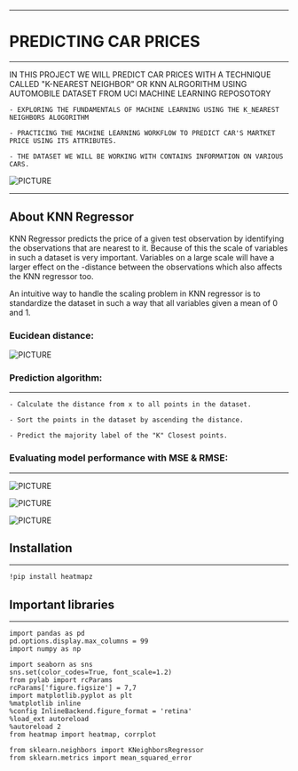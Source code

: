 ----
# PREDICTING CAR PRICES
----

IN THIS PROJECT WE WILL PREDICT CAR PRICES WITH A TECHNIQUE CALLED "K-NEAREST NEIGHBOR" OR KNN ALRGORITHM USING AUTOMOBILE DATASET FROM UCI MACHINE LEARNING REPOSOTORY

    - EXPLORING THE FUNDAMENTALS OF MACHINE LEARNING USING THE K_NEAREST NEIGHBORS ALOGORITHM

    - PRACTICING THE MACHINE LEARNING WORKFLOW TO PREDICT CAR'S MARTKET PRICE USING ITS ATTRIBUTES.

    - THE DATASET WE WILL BE WORKING WITH CONTAINS INFORMATION ON VARIOUS CARS.

![PICTURE](/Users/premsurawut/Github/DataSci_project/Machine_learning/knn/images/data_description.png)

----
## About KNN Regressor

KNN Regressor predicts the price of a given test observation by identifying the observations that are nearest to it. Because of 
this the scale of variables in such a dataset is very important. Variables on a large scale will have a larger effect on the 
-distance between the observations which also affects the KNN regressor too.

An intuitive way to handle the scaling problem in KNN regressor is to standardize the dataset in such a way that all variables given a mean of 0 and 1.

### Eucidean distance:

![PICTURE](/Users/premsurawut/Github/DataSci_project/Machine_learning/knn/images/eucidean_distance.png)

### Prediction algorithm:
----
    - Calculate the distance from x to all points in the dataset.

    - Sort the points in the dataset by ascending the distance.

    - Predict the majority label of the "K" Closest points.

### Evaluating model performance with MSE & RMSE:
----

![PICTURE](/Users/premsurawut/Github/DataSci_project/Machine_learning/knn/images/MSE.png)

![PICTURE](/Users/premsurawut/Github/DataSci_project/Machine_learning/knn/images/RMSE.png)

![PICTURE](/Users/premsurawut/Github/DataSci_project/Machine_learning/knn/images/RMSE1.png)

## Installation
----
```bash
!pip install heatmapz
```

## Important libraries
----
```
import pandas as pd
pd.options.display.max_columns = 99
import numpy as np

import seaborn as sns
sns.set(color_codes=True, font_scale=1.2)
from pylab import rcParams
rcParams['figure.figsize'] = 7,7 
import matplotlib.pyplot as plt
%matplotlib inline
%config InlineBackend.figure_format = 'retina'
%load_ext autoreload
%autoreload 2
from heatmap import heatmap, corrplot

from sklearn.neighbors import KNeighborsRegressor
from sklearn.metrics import mean_squared_error
```
